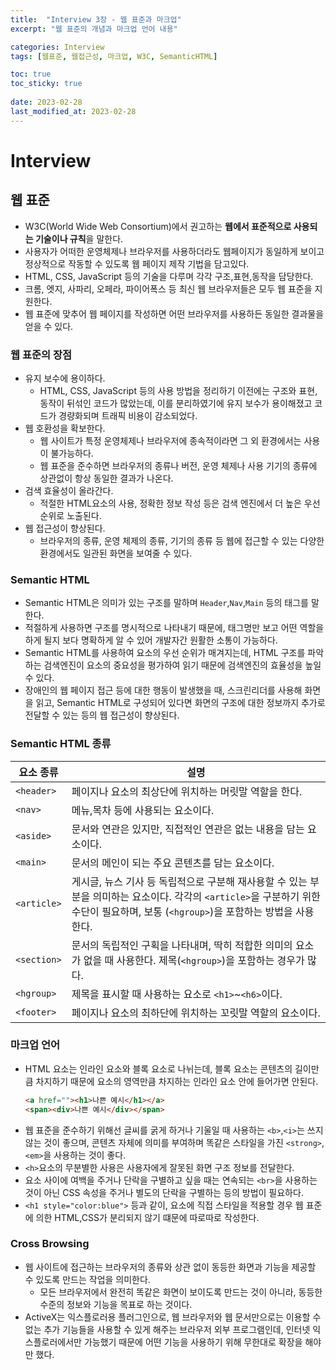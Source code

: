 ```yaml
---
title:  "Interview 3장 - 웹 표준과 마크업"
excerpt: "웹 표준의 개념과 마크업 언어 내용"

categories: Interview
tags: [웹표준, 웹접근성, 마크업, W3C, SemanticHTML]

toc: true
toc_sticky: true
 
date: 2023-02-28
last_modified_at: 2023-02-28
---
```

# Interview
## 웹 표준
- W3C(World Wide Web Consortium)에서 권고하는 **웹에서 표준적으로 사용되는 기술이나 규칙**을 말한다.
- 사용자가 어떠한 운영체제나 브라우저를 사용하더라도 웹페이지가 동일하게 보이고 정상적으로 작동할 수 있도록 웹 페이지 제작 기법을 담고있다.
- HTML, CSS, JavaScript 등의 기술을 다루며 각각 구조,표현,동작을 담당한다.
- 크롬, 엣지, 사파리, 오페라, 파이어폭스 등 최신 웹 브라우저들은 모두 웹 표준을 지원한다.
- 웹 표준에 맞추어 웹 페이지를 작성하면 어떤 브라우저를 사용하든 동일한 결과물을 얻을 수 있다.

### 웹 표준의 장점
- 유지 보수에 용이하다.
  - HTML, CSS, JavaScript 등의 사용 방법을 정리하기 이전에는 구조와 표현,동작이 뒤섞인 코드가 많았는데, 이를 분리하였기에 유지 보수가 용이해졌고 코드가 경량화되며 트래픽 비용이 감소되었다.
- 웹 호환성을 확보한다.
  - 웹 사이트가 특정 운영체제나 브라우저에 종속적이라면 그 외 환경에서는 사용이 불가능하다.
  - 웹 표준을 준수하면 브라우저의 종류나 버전, 운영 체제나 사용 기기의 종류에 상관없이 항상 동일한 결과가 나온다.
- 검색 효율성이 올라간다.
  - 적절한 HTML요소의 사용, 정확한 정보 작성 등은 검색 엔진에서 더 높은 우선 순위로 노출된다.
- 웹 접근성이 향상된다.
  - 브라우저의 종류, 운영 체제의 종류, 기기의 종류 등 웹에 접근할 수 있는 다양한 환경에서도 일관된 화면을 보여줄 수 있다.

### Semantic HTML
- Semantic HTML은 의미가 있는 구조를 말하며 `Header`,`Nav`,`Main` 등의 태그를 말한다.
- 적절하게 사용하면 구조를 명시적으로 나타내기 때문에, 태그명만 보고 어떤 역할을 하게 될지 보다 명확하게 알 수 있어 개발자간 원활한 소통이 가능하다.
- Semantic HTML를 사용하여 요소의 우선 순위가 매겨지는데, HTML 구조를 파악하는 검색엔진이 요소의 중요성을 평가하여 읽기 때문에 검색엔진의 효율성을 높일 수 있다.
- 장애인의 웹 페이지 접근 등에 대한 행동이 발생했을 때, 스크린리더를 사용해 화면을 읽고, Semantic HTML로 구성되어 있다면 화면의 구조에 대한 정보까지 추가로 전달할 수 있는 등의 웹 접근성이 향상된다.

### Semantic HTML 종류


|요소 종류|설명|
|---|------|
`<header>`|페이지나 요소의 최상단에 위치하는 머릿말 역할을 한다.
`<nav>`|메뉴,목차 등에 사용되는 요소이다.
`<aside>`|문서와 연관은 있지만, 직접적인 연관은 없는 내용을 담는 요소이다.
`<main>`|문서의 메인이 되는 주요 콘텐츠를 담는 요소이다.
`<article>`|게시글, 뉴스 기사 등 독립적으로 구분해 재사용할 수 있는 부분을 의미하는 요소이다. 각각의 `<article>`을 구분하기 위한 수단이 필요하며, 보통 (`<hgroup>`)을 포함하는 방법을 사용한다.
`<section>`|문서의 독립적인 구획을 나타내며, 딱히 적합한 의미의 요소가 없을 때 사용한다. 제목(`<hgroup>`)을 포함하는 경우가 많다.
`<hgroup>`|제목을 표시할 때 사용하는 요소로 `<h1>`~`<h6>`이다.
`<footer>`|페이지나 요소의 최하단에 위치하는 꼬릿말 역할의 요소이다.

### 마크업 언어
- HTML 요소는 인라인 요소와 블록 요소로 나뉘는데, 블록 요소는 콘텐츠의 길이만큼 차지하기 때문에 요소의 영역만큼 차지하는 인라인 요소 안에 들어가면 안된다.
  ```html
  <a href=""><h1>나쁜 예시</h1></a>
  <span><div>나쁜 예시</div></span>
  ```
- 웹 표준을 준수하기 위해선 글씨를 굵게 하거나 기울일 때 사용하는 `<b>`,`<i>`는 쓰지 않는 것이 좋으며, 콘텐츠 자체에 의미를 부여하며 똑같은 스타일을 가진 `<strong>`,`<em>`을 사용하는 것이 좋다.
- `<h>`요소의 무분별한 사용은 사용자에게 잘못된 화면 구조 정보를 전달한다.
- 요소 사이에 여백을 주거나 단락을 구별하고 싶을 때는 연속되는 `<br>`을 사용하는 것이 아닌 CSS 속성을 주거나 별도의 단락을 구별하는 등의 방법이 필요하다.
- `<h1 style="color:blue">` 등과 같이, 요소에 직접 스타일을 적용할 경우 웹 표준에 의한 HTML,CSS가 분리되지 않기 떄문에 따로따로 작성한다.

### Cross Browsing
- 웹 사이트에 접근하는 브라우저의 종류와 상관 없이 동등한 화면과 기능을 제공할 수 있도록 만드는 작업을 의미한다.
  - 모든 브라우저에서 완전히 똑같은 화면이 보이도록 만드는 것이 아니라, 동등한 수준의 정보와 기능을 목표로 하는 것이다.
- ActiveX는 익스플로러용 플러그인으로, 웹 브라우저와 웹 문서만으로는 이용할 수 없는 추가 기능들을 사용할 수 있게 해주는 브라우저 외부 프로그램인데, 인터넷 익스플로러에서만 가능했기 때문에 어떤 기능을 사용하기 위해 무한대로 확장을 해야만 했다.
 
